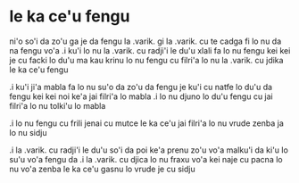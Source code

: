# le ka ce'u fengu
ni'o so'i da zo'u ga je da fengu la .varik. gi la .varik. cu te cadga fi lo nu da na fengu vo'a  .i ku'i lo nu la .varik. cu radji'i le du'u xlali fa lo nu fengu kei kei je cu facki lo du'u ma kau krinu lo nu fengu cu filri'a lo nu la .varik. cu jdika le ka ce'u fengu

.i ku'i ji'a mabla fa lo nu su'o da zo'u da fengu je ku'i cu natfe lo du'u da fengu kei kei noi ke'a jai filri'a lo mabla  .i lo nu djuno lo du'u fengu cu jai filri'a lo nu tolki'u lo mabla

.i lo nu fengu cu frili jenai cu mutce le ka ce'u jai filri'a lo nu vrude zenba ja lo nu sidju

.i la .varik. cu radji'i le du'u so'i da poi ke'a prenu zo'u vo'a malku'i da ki'u lo su'u vo'a fengu da  .i la .varik. cu djica lo nu fraxu vo'a kei naje cu pacna lo nu vo'a zenba le ka ce'u gasnu lo vrude je cu sidju
